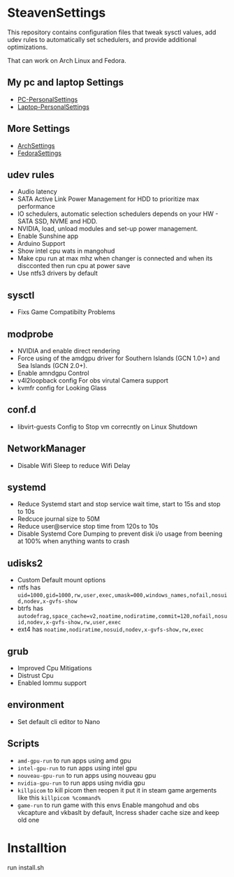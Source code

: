 # SteavenSettings
This repository contains configuration files that tweak sysctl values, add udev rules to automatically set schedulers, and provide additional optimizations.

That can work on Arch Linux and Fedora.

## My pc and laptop Settings
- [PC-PersonalSettings](https://github.com/SteavenLinux/PC-PersonalSettings)
- [Laptop-PersonalSettings](https://github.com/SteavenLinux/Laptop-PersonalSettings)

## More Settings
- [ArchSettings](https://github.com/SteavenLinux/ArchSettings)
- [FedoraSettings](https://github.com/SteavenLinux/FedoraSettings)

## udev rules
- Audio latency
- SATA Active Link Power Management for HDD to prioritize max performance 
- IO schedulers, automatic selection schedulers depends on your HW - SATA SSD, NVME and HDD.
- NVIDIA, load, unload modules and set-up power management. 
- Enable Sunshine app
- Arduino Support
- Show intel cpu wats in mangohud
- Make cpu run at max mhz when changer is connected and when its discconted then run cpu at power save
- Use ntfs3 drivers by default

## sysctl
- Fixs Game Compatibilty Problems

## modprobe
- NVIDIA and enable direct rendering
- Force using of the amdgpu driver for Southern Islands (GCN 1.0+) and Sea Islands (GCN 2.0+).
- Enable amndgpu Control
- v4l2loopback config For obs virutal Camera support
- kvmfr config for Looking Glass

## conf.d
- libvirt-guests Config to Stop vm correcntly on Linux Shutdown

## NetworkManager
- Disable Wifi Sleep to reduce Wifi Delay

## systemd
- Reduce Systemd start and stop service wait time, start to 15s and stop to 10s
- Redcuce journal size to 50M
- Reduce user@service stop time from 120s to 10s
- Disable Systemd Core Dumping to prevent disk i/o usage from beening at 100% when anything wants to crash

## udisks2
- Custom Default mount options
- ntfs has `uid=1000,gid=1000,rw,user,exec,umask=000,windows_names,nofail,nosuid,nodev,x-gvfs-show`
- btrfs has `autodefrag,space_cache=v2,noatime,nodiratime,commit=120,nofail,nosuid,nodev,x-gvfs-show,rw,user,exec`
- ext4 has `noatime,nodiratime,nosuid,nodev,x-gvfs-show,rw,exec`

## grub
- Improved Cpu Mitigations
- Distrust Cpu
- Enabled Iommu support

## environment
- Set default cli editor to Nano

## Scripts
- `amd-gpu-run` to run apps using amd gpu
- `intel-gpu-run` to run apps using intel gpu
- `nouveau-gpu-run` to run apps using nouveau gpu
- `nvidia-gpu-run` to run apps using nvidia gpu
- `killpicom` to kill picom then reopen it put it in steam game argements like this `killpicom %command%`
- `game-run` to run game with this envs Enable mangohud and obs vkcapture and vkbaslt by default, Incress shader cache size and keep old one

# Installtion

run install.sh
